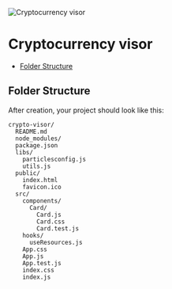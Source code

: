 ![Cryptocurrency visor](https://i.imgur.com/MZRVqKp.png)
# Cryptocurrency visor

- [Folder Structure](#folder-structure)

## Folder Structure

After creation, your project should look like this:

```
crypto-visor/
  README.md
  node_modules/
  package.json
  libs/
    particlesconfig.js
    utils.js
  public/
    index.html
    favicon.ico
  src/
    components/
      Card/
        Card.js
        Card.css
        Card.test.js
    hooks/
      useResources.js
    App.css
    App.js
    App.test.js
    index.css
    index.js

```